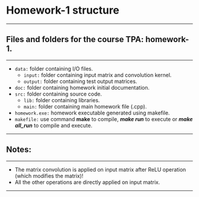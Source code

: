 # Homework-1 structure
---
## Files and folders for the course TPA: homework-1.
---
- `data:` folder containing I/O files.
  - `input:` folder containing input matrix and convolution kernel.
  - `output:` folder containing test output matrices.
- `doc:` folder containing homework initial documentation.
- `src:` folder containing source code.
  - `lib:` folder containing libraries.
  - `main:` folder containing main homework file (.cpp).
- `homework.exe:` homework executable generated using makefile.
- `makefile:` use command **make** to compile, ***make run*** to execute or ***make all_run*** to compile and execute.
---
## Notes:
---
- The matrix convolution is applied on input matrix after ReLU operation (which modifies the matrix)!
- All the other operations are directly applied on input matrix.
---
